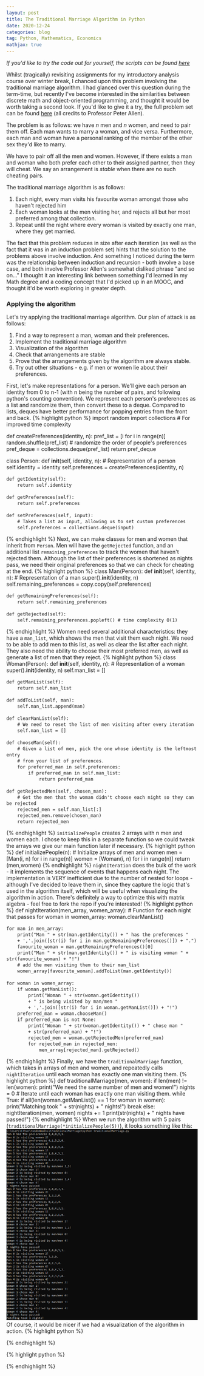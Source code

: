 ```yaml
---
layout: post
title: The Traditional Marriage Algorithm in Python
date: 2020-12-24
categories: blog
tag: Python, Mathematics, Economics
mathjax: true
---
```

_If you'd like to try the code out for yourself, the scripts can be found [here](https://github.com/ethan-cheong/randomWalks/tree/main/traditionalMarriage)_

Whilst (tragically) revisiting assignments for my introductory analysis course over winter break, I chanced upon this problem involving the traditional marriage algorithm. I had glanced over this question during the term-time, but recently I've become interested in the similarities between discrete math and object-oriented programming, and thought it would be worth taking a second look. If you'd like to give it a try, the full problem set can be found [here](/assets/traditionalmarriage/03ex.pdf) (all credits to Professor Peter Allen).

The problem is as follows: we have _n_ men and _n_ women, and need to pair them off. Each man wants to marry a woman, and vice versa. Furthermore, each man and woman have a personal ranking of the member of the other sex they'd like to marry.

We have to pair off all the men and women. However, if there exists a man and woman who both prefer each other to their assigned partner, then they will cheat. We say an arrangement is _stable_ when there are no such cheating pairs.

The traditional marriage algorithm is as follows:
1. Each night, every man visits his favourite woman amongst those who haven't rejected him
2. Each woman looks at the men visiting her, and rejects all but her most preferred among that collection.
3. Repeat until the night where every woman is visited by exactly one man, where they get married.

The fact that this problem reduces in size after each iteration (as well as the fact that it was in an induction problem set) hints that the solution to the problems above involve induction. And something I noticed during the term was the relationship between induction and recursion - both involve a base case, and both involve Professor Allen's somewhat disliked phrase "and so on..." I thought it an interesting link between something I'd learned in my Math degree and a coding concept that I'd picked up in an MOOC, and thought it'd be worth exploring in greater depth.

### Applying the algorithm ###
Let's try applying the traditional marriage algorithm. Our plan of attack is as follows:
1. Find a way to represent a man, woman and their preferences.
2. Implement the traditional marriage algorithm
3. Visualization of the algorithm
4. Check that arrangements are stable
5. Prove that the arrangements given by the algorithm are always stable.
6. Try out other situations - e.g. if men or women lie about their preferences.

First, let's make representations for a person. We'll give each person an identity from 0 to n-1 (with n being the number of pairs, and following python's counting convention). We represent each person's preferences as a list and randomize them, then convert these to a deque. Compared to lists, deques have better performance for popping entries from the front and back.
{% highlight python %}
import random
import collections # For improved time complexity

def createPreferences(identity, n):
    pref_list = [i for i in range(n)]
    random.shuffle(pref_list) # randomize the order of people's preferences
    pref_deque = collections.deque(pref_list)
    return pref_deque

class Person:
    def __init__(self, identity, n):
        # Representation of a person
        self.identity = identity
        self.preferences = createPreferences(identity, n)

    def getIdentity(self):
        return self.identity

    def getPreferences(self):
        return self.preferences

    def setPreferences(self, input):
        # Takes a list as input, allowing us to set custom preferences
        self.preferences = collections.deque(input)
{% endhighlight %}
Next, we can make classes for men and women that inherit from `Person`. Men will have the `getRejected` function, and an additional list `remaining_preferences` to track the women that haven't rejected them. Although the list of their preferences is shortened as nights pass, we need their original preferences so that we can check for cheating at the end.
{% highlight python %}
class Man(Person):
    def __init__(self, identity, n):
        # Representation of a man
        super().__init__(identity, n)
        self.remaining_preferences = copy.copy(self.preferences)

    def getRemainingPreferences(self):
        return self.remaining_preferences

    def getRejected(self):
        self.remaining_preferences.popleft() # time complexity O(1)
{% endhighlight %}
Women need several additional characteristics: they have a `man_list`, which shows the men that visit them each night. We need to be able to add men to this list, as well as clear the list after each night. They also need the ability to choose their most preferred men, as well as generate a list of men that they reject.
{% highlight python %}
class Woman(Person):
    def __init__(self, identity, n):
        # Representation of a woman
        super().__init__(identity, n)
        self.man_list = []

    def getManList(self):
        return self.man_list

    def addToList(self, man):
        self.man_list.append(man)

    def clearManList(self):
        # We need to reset the list of men visiting after every iteration
        self.man_list = []

    def chooseMan(self):
        # Given a list of men, pick the one whose identity is the leftmost entry
        # from your list of preferences.
        for preferred_man in self.preferences:
            if preferred_man in self.man_list:
                return preferred_man

    def getRejectedMen(self, chosen_man):
        # Get the men that the woman didn't choose each night so they can be rejected
        rejected_men = self.man_list[:]
        rejected_men.remove(chosen_man)
        return rejected_men
{% endhighlight %}
`initializePeople` creates 2 arrays with n men and women each. I chose to keep this in a separate function so we could tweak the arrays we give our main function later if necessary.
{% highlight python %}
def initializePeople(n):
    # Initialize arrays of men and women
    men = [Man(i, n) for i in range(n)]
    women = [Woman(i, n) for i in range(n)]
    return (men,women)
{% endhighlight %}
`nightIteration` does the bulk of the work - it implements the sequence of events that happens each night. The implementation is VERY inefficient due to the number of nested for loops - although I've decided to leave them in, since they capture the logic that's used in the algorithm itself, which will be useful when visualizing the algorithm in action. There's definitely a way to optimize this with matrix algebra - feel free to fork the repo if you're interested!
{% highlight python %}
def nightIteration(men_array, women_array):
    # Function for each night that passes
    for woman in women_array:
        woman.clearManList()

    for man in men_array:
        print("Man " + str(man.getIdentity()) + " has the preferences "
        + ','.join([str(i) for i in man.getRemainingPreferences()]) + ".")
        favourite_woman = man.getRemainingPreferences()[0]
        print("Man " + str(man.getIdentity()) + " is visiting woman " + str(favourite_woman) + "!")
        # add the men visiting them to their man_list
        women_array[favourite_woman].addToList(man.getIdentity())

    for woman in women_array:
        if woman.getManList():
            print("Woman " + str(woman.getIdentity())
            + " is being visited by man/men "
            + ','.join([str(i) for i in woman.getManList()]) + "!")
        preferred_man = woman.chooseMan()
        if preferred_man is not None:
            print("Woman " + str(woman.getIdentity()) + " chose man "
            + str(preferred_man) + "!")
            rejected_men = woman.getRejectedMen(preferred_man)
            for rejected_man in rejected_men:
                men_array[rejected_man].getRejected()
{% endhighlight %}
Finally, we have the `traditionalMarriage` function, which takes in arrays of men and women, and repeatedly calls `nightIteration` until each woman has exactly one man visiting them.
{% highlight python %}
def traditionalMarriage(men, women):
    if len(men) != len(women):
        print("We need the same number of men and women!")
    nights = 0
    # Iterate until each woman has exactly one man visiting them.
    while True:
        if all(len(woman.getManList()) == 1 for woman in women):
            print("Matching took " + str(nights) + " nights!")
            break
        else:
            nightIteration(men, women)
            nights += 1
            print(str(nights) + " nights have passed!")
{% endhighlight %}
When we run the algorithm with 5 pairs (`traditionalMarriage(*initializePeople(5))`), it looks something like this:
![image1](/assets/traditionalMarriage/image1.png)
Of course, it would be nicer if we had a visualization of the algorithm in action.
{% highlight python %}

{% endhighlight %}

{% highlight python %}

{% endhighlight %}
